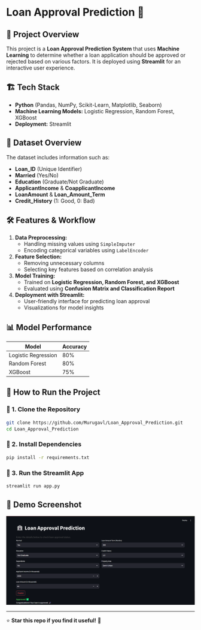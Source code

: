 # Loan Approval Prediction 🏦

## 🚀 Project Overview
This project is a **Loan Approval Prediction System** that uses **Machine Learning** to determine whether a loan application should be approved or rejected based on various factors. It is deployed using **Streamlit** for an interactive user experience.

## 🏗️ Tech Stack
- **Python** (Pandas, NumPy, Scikit-Learn, Matplotlib, Seaborn)
- **Machine Learning Models:** Logistic Regression, Random Forest, XGBoost
- **Deployment:** Streamlit

## 📂 Dataset Overview
The dataset includes information such as:
- **Loan_ID** (Unique Identifier)
- **Married** (Yes/No)
- **Education** (Graduate/Not Graduate)
- **ApplicantIncome** & **CoapplicantIncome**
- **LoanAmount** & **Loan_Amount_Term**
- **Credit_History** (1: Good, 0: Bad)

## 🛠️ Features & Workflow
1. **Data Preprocessing:**
   - Handling missing values using `SimpleImputer`
   - Encoding categorical variables using `LabelEncoder`
2. **Feature Selection:**
   - Removing unnecessary columns
   - Selecting key features based on correlation analysis
3. **Model Training:**
   - Trained on **Logistic Regression, Random Forest, and XGBoost**
   - Evaluated using **Confusion Matrix and Classification Report**
4. **Deployment with Streamlit:**
   - User-friendly interface for predicting loan approval
   - Visualizations for model insights

## 📊 Model Performance
| Model | Accuracy |
|--------|-----------|
| Logistic Regression | 80% |
| Random Forest | 80% |
| XGBoost | 75%
## 🚀 How to Run the Project
### 🔹 1. Clone the Repository
```sh
git clone https://github.com/Murugavl/Loan_Approval_Prediction.git
cd Loan_Approval_Prediction
```

### 🔹 2. Install Dependencies
```sh
pip install -r requirements.txt
```

### 🔹 3. Run the Streamlit App
```sh
streamlit run app.py
```

## 📌 Demo Screenshot
![Demo](image.png)

---
⭐ **Star this repo if you find it useful!** 🚀

